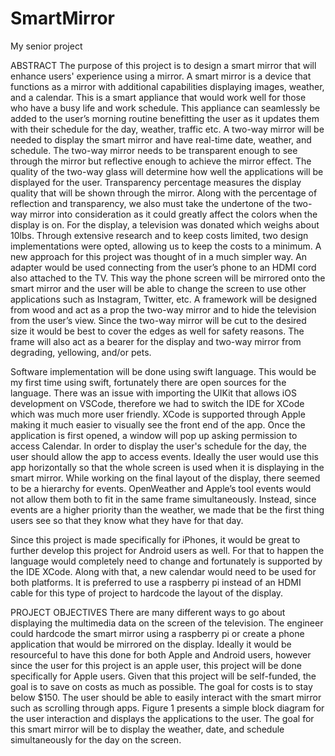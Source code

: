# SmartMirror
My senior project

ABSTRACT
The purpose of this project is to design a smart mirror that will enhance users' experience using a mirror. A smart mirror is a device that functions as a mirror with additional capabilities displaying images, weather, and a calendar. This is a smart appliance that would work well for those who have a busy life and work schedule. This appliance can seamlessly be added to the user’s morning routine benefitting the user as it updates them with their schedule for the day, weather, traffic etc. A two-way mirror will be needed to display the smart mirror and have real-time date, weather, and schedule. The two-way mirror needs to be transparent enough to see through the mirror but reflective enough to achieve the mirror effect. The quality of the two-way glass will determine how well the applications will be displayed for the user. Transparency percentage measures the display quality that will be shown through the mirror. Along with the percentage of reflection and transparency, we also must take the undertone of the two-way mirror into consideration as it could greatly affect the colors when the display is on. For the display, a television was donated which weighs about 10lbs. Through extensive research and to keep costs limited, two design implementations were opted, allowing us to keep the costs to a minimum. A new approach for this project was thought of in a much simpler way. An adapter would be used connecting from the user’s phone to an HDMI cord also attached to the TV. This way the phone screen will be mirrored onto the smart mirror and the user will be able to change the screen to use other applications such as Instagram, Twitter, etc. A framework will be designed from wood and act as a prop the two-way mirror and to hide the television from the user’s view. Since the two-way mirror will be cut to the desired size it would be best to cover the edges as well for safety reasons. The frame will also act as a bearer for the display and two-way mirror from degrading, yellowing, and/or pets.

Software implementation will be done using swift language. This would be my first time using swift, fortunately there are open sources for the language. There was an issue with importing the UIKit that allows iOS development on VSCode, therefore we had to switch the IDE for XCode which was much more user friendly. XCode is supported through Apple making it much easier to visually see the front end of the app. Once the application is first opened, a window will pop up asking permission to access Calendar. In order to display the user's schedule for the day, the user should allow the app to access events. Ideally the user would use this app horizontally so that the whole screen is used when it is displaying in the smart mirror. While working on the final layout of the display, there seemed to be a hierarchy for events. OpenWeather and Apple’s tool events would not allow them both to fit in the same frame simultaneously. Instead, since events are a higher priority than the weather, we made that be the first thing users see so that they know what they have for that day.

Since this project is made specifically for iPhones, it would be great to further develop this project for Android users as well. For that to happen the language would completely need to change and fortunately is supported by the IDE XCode. Along with that, a new calendar would need to be used for both platforms. It is preferred to use a raspberry pi instead of an HDMI cable for this type of project to hardcode the layout of the display.


PROJECT OBJECTIVES
There are many different ways to go about displaying the multimedia data on the screen of the television. The engineer could hardcode the smart mirror using a raspberry pi or create a phone application that would be mirrored on the display. Ideally it would be resourceful to have this done for both Apple and Android users, however since the user for this project is an apple user, this project will be done specifically for Apple users. Given that this project will be self-funded, the goal is to save on costs as much as possible. The goal for costs is to stay below $150. The user should be able to easily interact with the smart mirror such as scrolling through apps. Figure 1 presents a simple block diagram for the user interaction and displays the applications to the user. The goal for this smart mirror will be to display the weather, date, and schedule simultaneously for the day on the screen.

